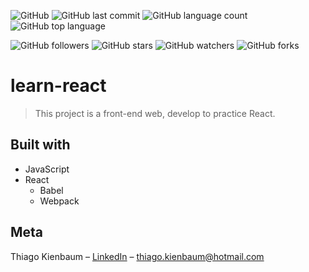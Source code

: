 ![GitHub](https://img.shields.io/github/license/ThiagoKienbaum/learn-react)
![GitHub last commit](https://img.shields.io/github/last-commit/ThiagoKienbaum/learn-react)
![GitHub language count](https://img.shields.io/github/languages/count/ThiagoKienbaum/learn-react)
![GitHub top language](https://img.shields.io/github/languages/top/ThiagoKienbaum/learn-react)


![GitHub followers](https://img.shields.io/github/followers/ThiagoKienbaum?label=Follow&style=social)
![GitHub stars](https://img.shields.io/github/stars/ThiagoKienbaum/learn-react?style=social)
![GitHub watchers](https://img.shields.io/github/watchers/ThiagoKienbaum/learn-react?style=social)
![GitHub forks](https://img.shields.io/github/forks/ThiagoKienbaum/learn-react?style=social)


# learn-react

> This project is a front-end web, develop to practice React.

## Built with
* JavaScript
* React
    - Babel
    - Webpack

## Meta

Thiago Kienbaum – [LinkedIn](https://www.linkedin.com/in/thiago-kienbaum/) – thiago.kienbaum@hotmail.com